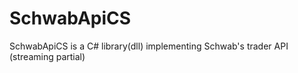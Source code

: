 # SchwabApiCS
SchwabApiCS is a C# library(dll) implementing Schwab's trader API (streaming partial)
